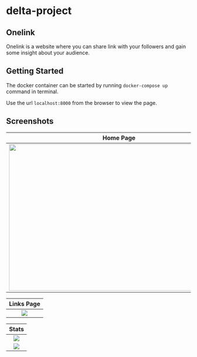 # delta-project

## Onelink

Onelink is a website where you can share link with your followers and gain some insight about your audience.

## Getting Started
The docker container can be started by running `docker-compose up` command in terminal.

Use the url `localhost:8000` from the browser to view the page.

## Screenshots
|**Home Page**                                                        |                        
|:-----------------------------------------:                          |
|<img src="https://i.imgur.com/xK2ISAd.png" width="600" height="400" >|

|**Links Page**                              |
|:-----------------------------------------: |
|<img src="https://i.imgur.com/PVvtN41.png" >|

|**Stats** |
|:-----------------------------------------:|
|<img src="https://i.imgur.com/X2i7OFC.png">| 
|<img src="https://i.imgur.com/g4XA94j.png">|

